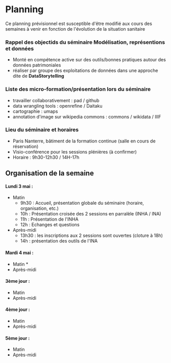 # Planning

Ce planning prévisionnel est susceptible d'être modifié aux cours des semaines à venir en fonction de l'évolution de la situation sanitaire

### Rappel des objectids du séminaire **Modélisation, représentions et données**

* Monté en compétence active sur des outils/bonnes pratiques autour des données patrimoniales
* réaliser par groupe des exploitations de données dans une approche dite de **DataStorytelling**


### Liste des micro-formation/présentation lors du séminaire

* travailler collaborativement : pad / github
* data wrangling tools : openrefine / Daitaku
* cartographie : umaps
* annotation d'image sur wikipedia commons : commons / wikidata / IIIF

### Lieu du séminaire et horaires

* Paris Nanterre, bâtiment de la formation continue (salle en cours de réservation)
* Visio-conférence pour les sessions plénières (à confirmer)
* Horaire : 9h30-12h30 / 14H-17h

## Organisation de la semaine

#### Lundi 3 mai :
* Matin
   * 9h30 : Accueil, présentation globale du séminaire (horaire, organisation, etc.)
   * 10h : Présentation croisée des 2 sessions en parralèle (INHA / INA)
   * 11h : Présentation de l'INHA
   * 12h : Echanges et questions
* Après-midi 
   * 13h30 : les inscriptions aux 2 sessions sont ouvertes (cloture à 18h)
   * 14h : présentation des outils de l'INA


#### Mardi 4 mai  :
* Matin
   * 
* Après-midi 


#### 3ème jour :
* Matin
* Après-midi 


#### 4ème jour :
* Matin
* Après-midi 

#### 5ème jour :
* Matin
* Après-midi 
